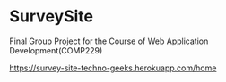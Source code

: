 # SurveySite
Final Group Project for the Course of Web Application Development(COMP229)

https://survey-site-techno-geeks.herokuapp.com/home
